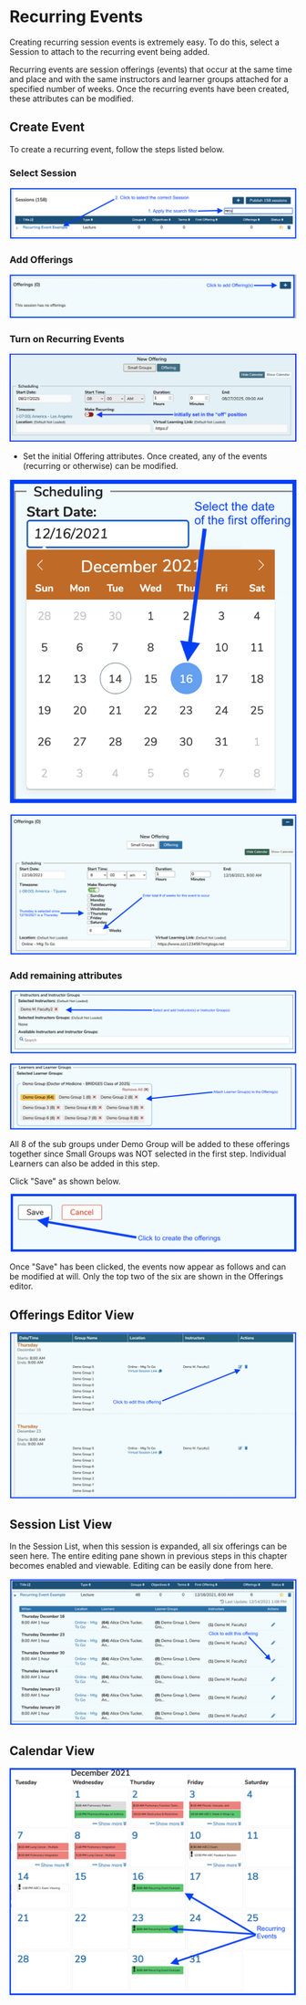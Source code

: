 # Recurring Events

Creating recurring session events is extremely easy. To do this, select a Session to attach to the recurring event being added.

Recurring events are session offerings (events) that occur at the same time and place and with the same instructors and learner groups attached for a specified number of weeks. Once the recurring events have been created, these attributes can be modified.

## Create Event

To create a recurring event, follow the steps listed below.

### Select Session

![select session](../../images/recurring_events/select_session.png)

### Add Offerings

![add offerings](../../images/recurring_events/add_offerings.png)

### Turn on Recurring Events

![Initially Set in the "Off" position](../../images/recurring_events/initially_set_to_off_position.png)

* Set the initial Offering attributes.  Once created, any of the events (recurring or otherwise) can be modified.

![Date Picker shown](../../images/recurring_events/date_picker_shown.png)

![Set Recurring Event count](../../images/recurring_events/recurring_event_set.png)

### Add remaining attributes

![Add Instructors](../../images/recurring_events/add_instructors.png)

![Add Learner Groups](../../images/recurring_events/add_learner_groups.png)

All 8 of the sub groups under Demo Group will be added to these offerings together since Small Groups was NOT selected in the first step. Individual Learners can also be added in this step.

Click "Save" as shown below.

![Save to create offerings](../../images/recurring_events/create_offerings.png)

Once "Save" has been clicked, the events now appear as follows and can be modified at will. Only the top two of the six are shown in the Offerings editor.

## Offerings Editor View

![Offerings Editor view](../../images/recurring_events/offerings_editor_view.png)

## Session List View

In the Session List, when this session is expanded, all six offerings can be seen here. The entire editing pane shown in previous steps in this chapter becomes enabled and viewable. Editing can be easily done from here.

![Session List View](../../images/recurring_events/session_list_view.png)

## Calendar View

![Calendar View](../../images/recurring_events/calendar_view.png)
